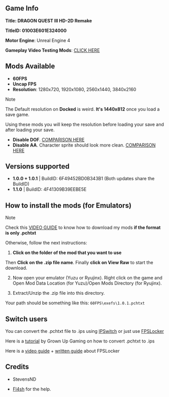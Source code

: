 ## Game Info

**Title: DRAGON QUEST III HD-2D Remake**

**TitleID: 01003E601E324000**

**Motor Engine**: Unreal Engine 4

**Gameplay Video Testing Mods**: [CLICK HERE](https://youtu.be/-EQ64nQ865o?si=VKii1Z4TQWFXsAl6)

## Mods Available

- **60FPS**
- **Uncap FPS**
- **Resolution**: 1280x720, 1920x1080, 2560x1440, 3840x2160

> [!NOTE]
The Default resolution on **Docked** is weird. **It's 1440x812** once you load a save game.

Using these mods you will keep the resolution before loading your save and after loading your save.

- **Disable DOF**. [COMPARISON HERE](https://imgsli.com/MzE4MDU5)
- **Disable AA**. Character sprite should look more clean. [COMPARISON HERE](https://imgsli.com/MzE4MzM5)

## Versions supported

- **1.0.0 + 1.0.1** | BuildID: 6F49452BD0B343B1 (Both updates share the BuildID)
- **1.1.0** | BuildID: 4F41309B39EEBE5E

## How to install the mods (for Emulators)

> [!NOTE]
Check this [VIDEO GUIDE](https://youtu.be/ij5fLfaZAWc?si=kBf1FVzheZY5SMgz) to know how to download my mods **if the format is only .pchtxt**

Otherwise, follow the next instructions:

1. **Click on the folder of the mod that you want to use**

Then **Click on the .zip file name**. Finally **click on View Raw** to start the download.

2. Now open your emulator (Yuzu or Ryujinx). Right click on the game and Open Mod Data Location (for Yuzu)/Open Mods Directory (for Ryujinx).

3. Extract/Unzip the .zip file into this directory.

Your path should be something like this: `60FPS\exefs\1.0.1.pchtxt`

## Switch users

You can convert  the .pchtxt file to .ips using [IPSwitch](https://github.com/3096/ipswitch) or just use [FPSLocker](https://github.com/masagrator/FPSLocker)

Here is a [tutorial](https://youtu.be/m-V6Rs2sm9w?si=-b10u6yv0dhih5Kk) by Grown Up Gaming on how to convert .pchtxt to .ips

Here is a [video guide](https://youtu.be/0X5g6HF7LB4?si=n-UtFAEAj2VtjEQQ) + [written guide](https://rentry.co/NSwitch60FPSLockerGuide) about FPSLocker

## Credits 

- StevensND

- [Fl4sh](https://github.com/Fl4sh9174/Switch-Ultrawide-Mods) for the help. 